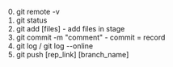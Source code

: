 0. git remote -v
1. git status
2. git add [files] - add files in stage
3. git commit -m "comment" - commit = record
4. git log / git log --online
5. git push [rep_link] [branch_name]
